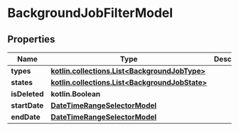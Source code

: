 
# BackgroundJobFilterModel

## Properties
| Name | Type | Description | Notes |
| ------------ | ------------- | ------------- | ------------- |
| **types** | [**kotlin.collections.List&lt;BackgroundJobType&gt;**](BackgroundJobType.md) |  |  [optional] |
| **states** | [**kotlin.collections.List&lt;BackgroundJobState&gt;**](BackgroundJobState.md) |  |  [optional] |
| **isDeleted** | **kotlin.Boolean** |  |  [optional] |
| **startDate** | [**DateTimeRangeSelectorModel**](DateTimeRangeSelectorModel.md) |  |  [optional] |
| **endDate** | [**DateTimeRangeSelectorModel**](DateTimeRangeSelectorModel.md) |  |  [optional] |



